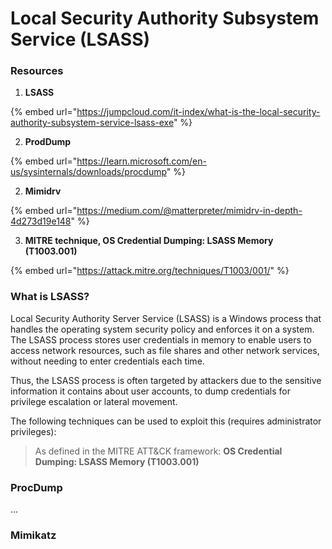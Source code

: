 # Local Security Authority Subsystem Service (LSASS)

### Resources

1. **LSASS**

{% embed url="https://jumpcloud.com/it-index/what-is-the-local-security-authority-subsystem-service-lsass-exe" %}

2. **ProdDump**

{% embed url="https://learn.microsoft.com/en-us/sysinternals/downloads/procdump" %}

2. **Mimidrv**

{% embed url="https://medium.com/@matterpreter/mimidrv-in-depth-4d273d19e148" %}

3. **MITRE technique, OS Credential Dumping: LSASS Memory (T1003.001)**

{% embed url="https://attack.mitre.org/techniques/T1003/001/" %}

### What is LSASS?

Local Security Authority Server Service (LSASS) is a Windows process that handles the operating system security policy and enforces it on a system. The LSASS process stores user credentials in memory to enable users to access network resources, such as file shares and other network services, without needing to enter credentials each time.

Thus, the LSASS process is often targeted by attackers due to the sensitive information it contains about user accounts, to dump credentials for privilege escalation or lateral movement.

The following techniques can be used to exploit this (requires administrator privileges):

> As defined in the MITRE ATT\&CK framework: **OS Credential Dumping: LSASS Memory (T1003.001)**

### ProcDump

...

### Mimikatz









